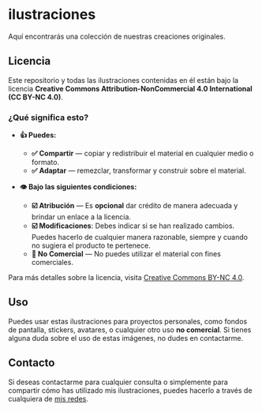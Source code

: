 # ilustraciones

Aquí encontrarás una colección de nuestras creaciones originales.

## Licencia

Este repositorio y todas las ilustraciones contenidas en él están bajo la licencia **Creative Commons Attribution-NonCommercial 4.0 International (CC BY-NC 4.0)**.

### ¿Qué significa esto?

- **👍 Puedes:**
  - **✅ Compartir** — copiar y redistribuir el material en cualquier medio o formato.
  - **✅ Adaptar** — remezclar, transformar y construir sobre el material.

- **👁️ Bajo las siguientes condiciones:**
  - **☑️ Atribución** — Es **opcional** dar crédito de manera adecuada y brindar un enlace a la licencia.
  - **☑️ Modificaciones**: Debes indicar si se han realizado cambios. Puedes hacerlo de cualquier manera razonable, siempre y cuando no sugiera el producto te pertenece.
  - **🚫 No Comercial** — No puedes utilizar el material con fines comerciales.

Para más detalles sobre la licencia, visita [Creative Commons BY-NC 4.0](https://creativecommons.org/licenses/by-nc/4.0/).

## Uso

Puedes usar estas ilustraciones para proyectos personales, como fondos de pantalla, stickers, avatares, o cualquier otro uso **no comercial**. Si tienes alguna duda sobre el uso de estas imágenes, no dudes en contactarme.

## Contacto

Si deseas contactarme para cualquier consulta o simplemente para compartir cómo has utilizado mis ilustraciones, puedes hacerlo a través de cualquiera de [mis redes](https://iniz.lol).
